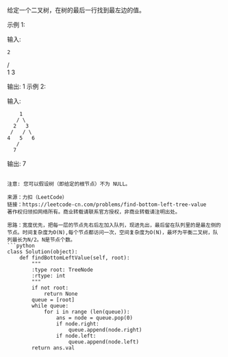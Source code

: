给定一个二叉树，在树的最后一行找到最左边的值。

示例 1:

输入:

    2
   / \
  1   3

输出:
1
示例 2:

输入:

        1
       / \
      2   3
     /   / \
    4   5   6
       /
      7

输出:
7
``` 

注意: 您可以假设树（即给定的根节点）不为 NULL。

来源：力扣（LeetCode）
链接：https://leetcode-cn.com/problems/find-bottom-left-tree-value
著作权归领扣网络所有。商业转载请联系官方授权，非商业转载请注明出处。

思路：宽度优先，把每一层的节点先右后左加入队列，现进先出，最后留在队列里的是最左侧的节点。时间复杂度为O(N),每个节点都访问一次，空间复杂度为O(N)，最坏为平衡二叉树，队列最长为N/2。N是节点个数。
```python
class Solution(object):
    def findBottomLeftValue(self, root):
        """
        :type root: TreeNode
        :rtype: int
        """
        if not root:
            return None
        queue = [root]
        while queue:
            for i in range (len(queue)):
                ans = node = queue.pop(0)
                if node.right:
                    queue.append(node.right)
                if node.left:
                    queue.append(node.left)
        return ans.val
```
